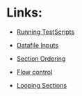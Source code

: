 Links:
======
* [Running TestScripts](https://pubhub.devnetcloud.com/media/pyats/docs/aetest/run.html#aetest-standard-arguments)

* [Datafile Inputs](https://pubhub.devnetcloud.com/media/pyats/docs/aetest/datafile.html)

* [Section Ordering](https://pubhub.devnetcloud.com/media/pyats/docs/aetest/behavior.html?highlight=condition)

* [Flow control](https://pubhub.devnetcloud.com/media/pyats/docs/aetest/control.html?highlight=condition)

* [Looping Sections](https://pubhub.devnetcloud.com/media/pyats/docs/aetest/loop.html#aetest-looping)




